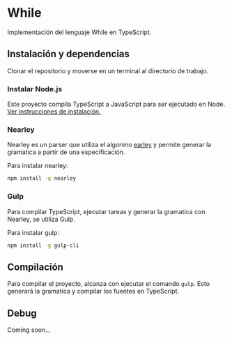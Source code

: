# While

Implementación del lenguaje While en TypeScript.


## Instalación y dependencias

Clonar el repositorio y moverse en un terminal al directorio de trabajo.

### Instalar Node.js

Este proyecto compila TypeScript a JavaScript para ser ejecutado en Node. [Ver instrucciones de instalación.](https://nodejs.org)


### Nearley

Nearley es un parser que utiliza el algorimo [earley](https://en.wikipedia.org/wiki/Earley_parser) y permite generar la gramatica a partir de una especificación.

Para instalar nearley:

```bash
npm install -g nearley
```


### Gulp

Para compilar TypeScript, ejecutar tareas y generar la gramatica con Nearley, se utiliza Gulp.

Para instalar gulp:
```bash
npm install -g gulp-cli
```


## Compilación

Para compilar el proyecto, alcanza con ejecutar el comando `gulp`. Esto generará la gramatica y compilar los fuentes en TypeScript.


## Debug

Coming soon...
